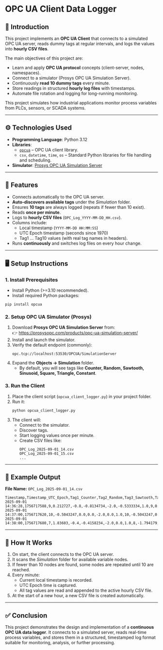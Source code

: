 # OPC UA Client Data Logger  

## 📌 Introduction  
This project implements an **OPC UA Client** that connects to a simulated OPC UA server, reads dummy tags at regular intervals, and logs the values into **hourly CSV files**.  

The main objectives of this project are:  
- Learn and apply **OPC UA protocol** concepts (client-server, nodes, namespaces).  
- Connect to a simulator (Prosys OPC UA Simulation Server).  
- Continuously **read 10 dummy tags** every minute.  
- Store readings in structured **hourly log files** with timestamps.  
- Automate file rotation and logging for long-running monitoring.  

This project simulates how industrial applications monitor process variables from PLCs, sensors, or SCADA systems.  

---

## ⚙️ Technologies Used  
- **Programming Language**: Python 3.12  
- **Libraries**:  
  - [`opcua`](https://github.com/FreeOpcUa/python-opcua) – OPC UA client library.  
  - `csv`, `datetime`, `time`, `os` – Standard Python libraries for file handling and scheduling.  
- **Simulator**: [Prosys OPC UA Simulation Server](https://prosysopc.com/products/opc-ua-simulation-server/)  

---

## 🚀 Features  
- Connects automatically to the OPC UA server.  
- **Auto-discovers available tags** under the *Simulation* folder.  
- Ensures **10 tags** are always logged (repeats if fewer than 10 exist).  
- Reads **once per minute**.  
- Logs to **hourly CSV files** (`OPC_Log_YYYY-MM-DD_HH.csv`).  
- Columns include:  
  - Local timestamp (`YYYY-MM-DD HH:MM:SS`)  
  - UTC Epoch timestamp (seconds since 1970)  
  - Tag1 … Tag10 values (with real tag names in headers).  
- Runs **continuously** and switches log files on every hour change.  

---

## 🖥️ Setup Instructions  

### 1. Install Prerequisites  
- Install Python (>=3.10 recommended).  
- Install required Python packages:  
```bash
pip install opcua
```

### 2. Setup OPC UA Simulator (Prosys)  
1. Download **Prosys OPC UA Simulation Server** from:  
   👉 https://prosysopc.com/products/opc-ua-simulation-server/  
2. Install and launch the simulator.  
3. Verify the default endpoint (commonly):  
   ```
   opc.tcp://localhost:53530/OPCUA/SimulationServer
   ```
4. Expand the **Objects → Simulation** folder.  
   - By default, you will see tags like **Counter, Random, Sawtooth, Sinusoid, Square, Triangle, Constant**.  

### 3. Run the Client  
1. Place the client script (`opcua_client_logger.py`) in your project folder.  
2. Run it:  
   ```bash
   python opcua_client_logger.py
   ```
3. The client will:  
   - Connect to the simulator.  
   - Discover tags.  
   - Start logging values once per minute.  
   - Create CSV files like:  
     ```
     OPC_Log_2025-09-01_14.csv
     OPC_Log_2025-09-01_15.csv
     ...
     ```  

---

## 📂 Example Output  

**File Name:** `OPC_Log_2025-09-01_14.csv`  

```csv
Timestamp,Timestamp_UTC_Epoch,Tag1_Counter,Tag2_Random,Tag3_Sawtooth,Tag4_Sinusoid,Tag5_Square,Tag6_Triangle,Tag7_Constant,Tag8_Counter,Tag9_Random,Tag10_Sawtooth
2025-09-01 14:36:28,1756717588,9,0.212727,-0.8,-0.8134734,-2.0,-0.5333334,1.0,9,0.212727,-0.8
2025-09-01 14:37:00,1756717620,10,-0.5043247,0.0,0.0,-2.0,0.0,1.0,10,-0.5043247,0.0
2025-09-01 14:38:00,1756717680,7,1.83603,-0.4,-0.4158234,-2.0,0.0,1.0,8,-1.794179,0.0
```

---

## 📖 How It Works  
1. On start, the client connects to the OPC UA server.  
2. It scans the *Simulation* folder for available variable nodes.  
3. If fewer than 10 nodes are found, some nodes are repeated until 10 are reached.  
4. Every minute:  
   - Current local timestamp is recorded.  
   - UTC Epoch time is captured.  
   - All tag values are read and appended to the active hourly CSV file.  
5. At the start of a new hour, a new CSV file is created automatically.  

---

## ✅ Conclusion  
This project demonstrates the design and implementation of a **continuous OPC UA data logger**. It connects to a simulated server, reads real-time process variables, and stores them in a structured, timestamped log format suitable for monitoring, analysis, or further processing.  

